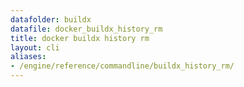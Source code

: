```yaml
---
datafolder: buildx
datafile: docker_buildx_history_rm
title: docker buildx history rm
layout: cli
aliases:
- /engine/reference/commandline/buildx_history_rm/
---
```


<!--
This page is automatically generated from Docker's source code. If you want to
suggest a change to the text that appears here, open a ticket or pull request
in the source repository on GitHub:

https://github.com/docker/buildx
-->
